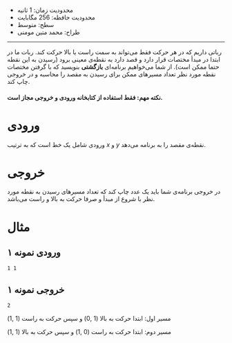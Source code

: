 + محدودیت زمان: 1 ثانیه
+ محدودیت حافظه: 256 مگابایت
+ سطح: متوسط
+ طراح: محمد متین مومنی

----------

رباتی داریم که در هر حرکت فقط می‌تواند به سمت راست یا بالا حرکت کند. ربات ما در ابتدا در مبدأ مختصات قرار دارد و قصد دارد به نقطه‌ی معینی برود (رسیدن به این نقطه حتما ممکن است). از شما می‌خواهیم برنامه‌ای **بازگشتی** بنویسید که با گرفتن مختصات نقطه مورد نظر تعداد مسیر‌های ممکن برای رسیدن به مقصد را محاسبه و در خروجی چاپ کند.

#### نکته مهم: فقط استفاده از کتابخانه ورودی و خروجی مجاز است.

# ورودی

ورودی شامل یک خط است که به ترتیب $x$ و $y$ نقطه‌ی مقصد را به برنامه می‌دهد.

# خروجی

در خروجی برنامه‌ی شما باید یک عدد چاپ کند که تعداد مسیر‌های رسیدن به نقطه مورد نظر با شروع از مبدأ و صرفا حرکت به بالا و راست می‌باشد.

# مثال
## ورودی نمونه ۱
```
1 1
```


## خروجی نمونه ۱
```
2
```

مسیر اول: ابتدا حرکت به بالا (1 ,0) و سپس حرکت به راست (1 ,1)

مسیر دوم: ابتدا حرکت به راست (0 ,1) و سپس حرکت به بالا (1 ,1)